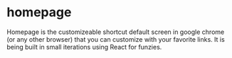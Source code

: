# homepage

Homepage is the customizeable shortcut default screen in google chrome (or any other browser) that you can customize with your favorite links. It is being built in small iterations using React for funzies.
